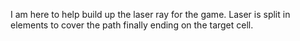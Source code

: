 I am here to help build up the laser ray for the game. Laser is split in elements to cover the path finally ending on the target cell.